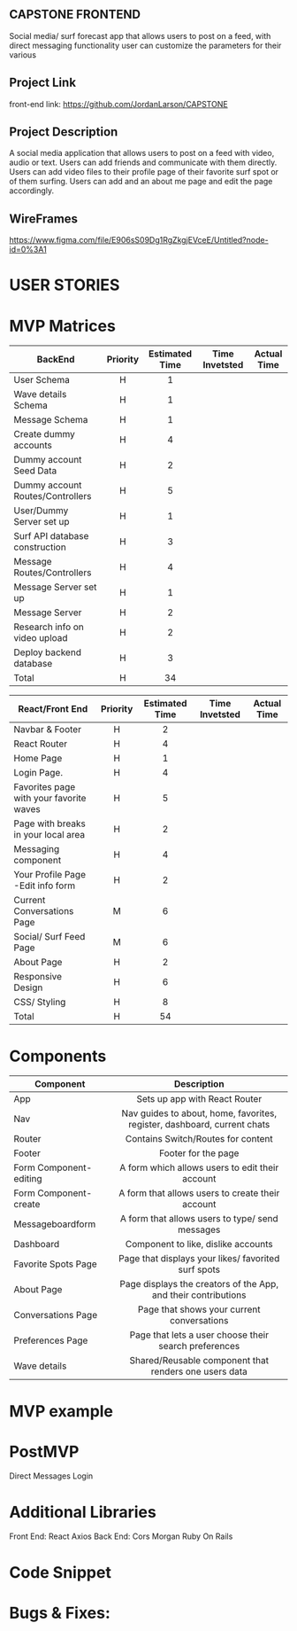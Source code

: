 
## CAPSTONE FRONTEND

Social media/ surf forecast app that allows users to post on a feed, with direct messaging functionality
user can customize the parameters for their various 
## Project Link

front-end link: https://github.com/JordanLarson/CAPSTONE

## Project Description
A social media application that allows users to post on a feed with video, audio or text. 
Users can add friends and communicate with them directly. 
Users can add video files to their profile page of their favorite surf spot or of them surfing. 
Users can add and an about me page and edit the page accordingly.

## WireFrames
https://www.figma.com/file/E906sS09Dg1RgZkgjEVceE/Untitled?node-id=0%3A1
# USER STORIES

# MVP Matrices

| BackEnd                            | Priority | Estimated Time | Time Invetsted | Actual Time |
| ---------------------------------- | :------: | :------------: | :------------: | :---------: |
| User Schema                        |    H     |       1        |                |             |
| Wave details Schema                |    H     |       1        |                |             |
| Message Schema                     |    H     |       1        |                |             |
| Create dummy accounts              |    H     |       4        |                |             |
| Dummy account Seed Data            |    H     |       2        |                |             |
| Dummy account Routes/Controllers   |    H     |       5        |                |             |
| User/Dummy Server set up           |    H     |       1        |                |             |
| Surf API database construction     |    H     |       3        |                |             |
| Message Routes/Controllers         |    H     |       4        |                |             |
| Message Server set up              |    H     |       1        |                |             |
| Message Server                     |    H     |       2        |                |             |
| Research info on video upload      |    H     |       2        |                |             |
| Deploy backend database            |    H     |       3        |                |             |
| Total                              |    H     |       34       |                |             |

| React/Front End                               | Priority | Estimated Time | Time Invetsted | Actual Time |
| --------------------------------------------- | :------: | :------------: | :------------: | :---------: |
| Navbar & Footer                               |    H     |       2        |                |             |
| React Router                                  |    H     |       4        |                |             |
| Home Page                                     |    H     |       1        |                |             |
| Login Page.                                   |    H     |       4        |                |             |
| Favorites page with your favorite waves       |    H     |       5        |                |             |
| Page with breaks in your local area           |    H     |       2        |                |             |
| Messaging component                           |    H     |       4        |                |             |
| Your Profile Page -Edit info form             |    H     |       2        |                |             |
| Current Conversations Page                    |    M     |       6        |                |             |
| Social/ Surf Feed Page                        |    M     |       6        |                |             |
| About Page                                    |    H     |       2        |                |             |
| Responsive Design                             |    H     |       6        |                |             |
| CSS/ Styling                                  |    H     |       8        |                |             |
| Total                                         |    H     |       54       |                |             |

# Components

| Component              |                               Description                                |
| ---------------------- | :----------------------------------------------------------------------: |
| App                    |                      Sets up app with React Router                       |
| Nav                    | Nav guides to about, home, favorites, register, dashboard, current chats |
| Router                 |                    Contains Switch/Routes for content                    |
| Footer                 |                           Footer for the page                            |
| Form Component-editing |             A form which allows users to edit their account              |
| Form Component-create  |             A form that allows users to create their account             |
| Messageboardform       |             A form that allows users to type/ send messages              |
| Dashboard              |                   Component to like, dislike accounts                    |
| Favorite Spots Page    |                 Page that displays your likes/ favorited surf spots      |
| About Page             |      Page displays the creators of the App, and their contributions      |
| Conversations Page     |                Page that shows your current conversations                |
| Preferences Page       |          Page that lets a user choose their search preferences           |
| Wave details           |          Shared/Reusable component that renders one users data           |

# MVP example

# PostMVP
Direct Messages
Login

# Additional Libraries

Front End:
React
Axios
Back End:
Cors
Morgan
Ruby On Rails
# Code Snippet

# Bugs & Fixes:


